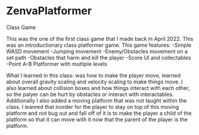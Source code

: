 # ZenvaPlatformer
Class Game

This was the one of the first class game that I made back in April 2022. This was an introductionary class platformer game.
This game features:
-Simple WASD movement
-Jumping movement
-Enemy/Obstacles movement on a set path
-Obstacles that harm and kill the player
-Score UI and collectables
-Point A-B Platformer with multiple levels

What I learned in this class: was how to make the player move, learned about overall gravity scaling and velocity scaling to make things move. 
I also learned about collision boxes and how things interact with each other, so the palyer can be hurt by obstacles or interact with interactables. Additionally I also
added a moving platform that was not taught within the class. I leanred that inorder for the player to stay on top of this moving platform and not bug out and fall off 
of it is to make the player a child of the platform so that it can move with it now that the parent of the player is the platform.
